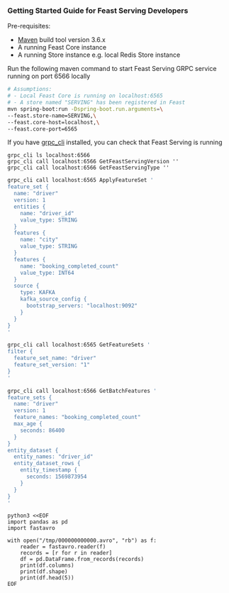 ### Getting Started Guide for Feast Serving Developers

Pre-requisites:
- [Maven](https://maven.apache.org/install.html) build tool version 3.6.x
- A running Feast Core instance
- A running Store instance e.g. local Redis Store instance

Run the following maven command to start Feast Serving GRPC service running on port 6566 locally
```bash
# Assumptions: 
# - Local Feast Core is running on localhost:6565
# - A store named "SERVING" has been registered in Feast
mvn spring-boot:run -Dspring-boot.run.arguments=\
--feast.store-name=SERVING,\
--feast.core-host=localhost,\
--feast.core-port=6565
```

If you have [grpc_cli](https://github.com/grpc/grpc/blob/master/doc/command_line_tool.md) installed, you can check that Feast Serving is running
```
grpc_cli ls localhost:6566
grpc_cli call localhost:6566 GetFeastServingVersion ''
grpc_cli call localhost:6566 GetFeastServingType ''
```

```bash
grpc_cli call localhost:6565 ApplyFeatureSet '
feature_set {
  name: "driver"
  version: 1
  entities {
    name: "driver_id"
    value_type: STRING
  }
  features {
    name: "city"
    value_type: STRING
  }
  features {
    name: "booking_completed_count"
    value_type: INT64
  }
  source {
    type: KAFKA
    kafka_source_config {
      bootstrap_servers: "localhost:9092"
    }
  }
}
'

grpc_cli call localhost:6565 GetFeatureSets '
filter {
  feature_set_name: "driver"
  feature_set_version: "1"
}
'

grpc_cli call localhost:6566 GetBatchFeatures '
feature_sets {
  name: "driver"
  version: 1
  feature_names: "booking_completed_count"
  max_age {
    seconds: 86400
  }
}
entity_dataset {
  entity_names: "driver_id"
  entity_dataset_rows {
    entity_timestamp {
      seconds: 1569873954
    }
  }
}
'
```

```
python3 <<EOF
import pandas as pd
import fastavro

with open("/tmp/000000000000.avro", "rb") as f:
    reader = fastavro.reader(f)
    records = [r for r in reader]
    df = pd.DataFrame.from_records(records)
    print(df.columns)
    print(df.shape)
    print(df.head(5))
EOF
```